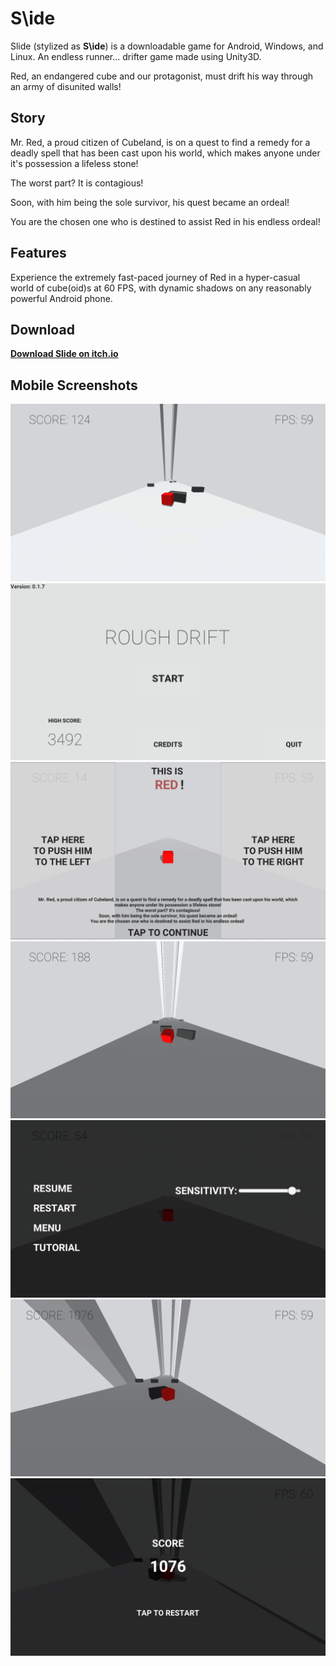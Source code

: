 # **S\ide**

Slide (stylized as **S\ide**) is a downloadable game for Android, Windows, and Linux. An endless runner... drifter game made using Unity3D.

Red, an endangered cube and our protagonist, must drift his way through an army of disunited walls!

## Story

Mr. Red, a proud citizen of Cubeland, is on a quest to find a remedy for a deadly spell that has been cast upon his world, which makes anyone under it's possession a lifeless stone!

The worst part? It is contagious!

Soon, with him being the sole survivor, his quest became an ordeal!

You are the chosen one who is destined to assist Red in his endless ordeal!

## Features

Experience the extremely fast-paced journey of Red in a hyper-casual world of cube(oid)s at 60 FPS, with dynamic shadows on any reasonably powerful Android phone.

## Download

[**Download Slide on itch.io**](https://srihk.itch.io/slide)

## Mobile Screenshots

<img src = "Screenshots/1.png" alt = "image_1">
<img src = "Screenshots/2.png" alt = "image_2">
<img src = "Screenshots/3.png" alt = "image_3">
<img src = "Screenshots/4.png" alt = "image_4">
<img src = "Screenshots/5.png" alt = "image_5">
<img src = "Screenshots/6.png" alt = "image_6">
<img src = "Screenshots/7.png" alt = "image_7">
